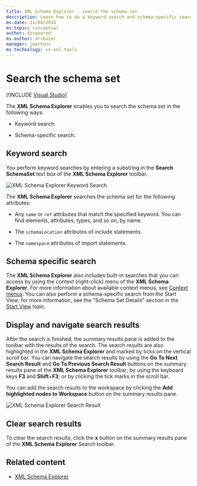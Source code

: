 ```yaml
---
title: XML Schema Explorer - search the schema set
description: Learn how to do a keyword search and schema-specific search of the schema set in the XML Schema Explorer.
ms.date: 11/04/2016
ms.topic: conceptual
author: dzsquared
ms.author: drskwier
manager: jmartens
ms.technology: vs-xml-tools
---
```

# Search the schema set

 [!INCLUDE [Visual Studio](~/includes/applies-to-version/vs-windows-only.md)]

The **XML Schema Explorer** enables you to search the schema set in the following ways:

- Keyword search.

- Schema-specific search.

## Keyword search

You perform keyword searches by entering a substring in the **Search SchemaSet** text box of the **XML Schema Explorer** toolbar.

![XML Schema Explorer Keyword Search](../xml-tools/media/schemaexplorersearch.gif)

The **XML Schema Explorer** searches the schema set for the following attributes:

- Any `name` or `ref` attributes that match the specified keyword. You can find elements, attributes, types, and so on, by name.

- The `schemaLocation` attributes of include statements.

- The `namespace` attributes of import statements.

## Schema specific search

The **XML Schema Explorer** also includes built-in searches that you can access by using the context (right-click) menu of the **XML Schema Explorer**. For more information about available context menus, see [Context menus](../xml-tools/context-menus-xml-schema-explorer.md). You can also perform a schema-specific search from the Start View; for more information, see the "Schema Set Details" section in the [Start View](../xml-tools/start-view.md) topic.

## Display and navigate search results

After the search is finished, the summary results pane is added to the toolbar with the results of the search. The search results are also highlighted in the **XML Schema Explorer** and marked by ticks on the vertical scroll bar. You can navigate the search results by using the **Go To Next Search Result** and **Go To Previous Search Result** buttons on the summary results pane of the **XML Schema Explorer** toolbar; by using the keyboard keys **F3** and **Shift**+**F3**; or by clicking the tick marks in the scroll bar.

You can add the search results to the workspace by clicking the **Add highlighted nodes to Workspace** button on the summary results pane.

![XML Schema Explorer Search Result](../xml-tools/media/schemaexplorersearchresult.gif)

## Clear search results

To clear the search results, click the **x** button on the summary results pane of the **XML Schema Explorer** Search toolbar.

## Related content

- [XML Schema Explorer](../xml-tools/xml-schema-explorer.md)
